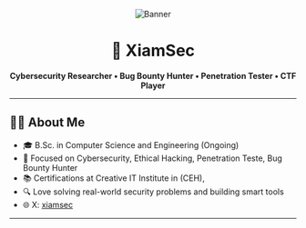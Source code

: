 <p align="center">
  <img src="https://raw.githubusercontent.com/xiamsec/xiamsec/main/assets/banner.gif" alt="Banner" />
</p>

<h1 align="center">👾 XiamSec</h1>
<p align="center">
  <b>Cybersecurity Researcher • Bug Bounty Hunter • Penetration Tester  • CTF Player</b><br>
</p>

---

## 👨‍💻 About Me
- 🎓 B.Sc. in Computer Science and Engineering (Ongoing)
- 🎯 Focused on Cybersecurity, Ethical Hacking, Penetration Teste, Bug Bounty Hunter
- 📚 Certifications at Creative IT Institute in (CEH),
- 🔍 Love solving real-world security problems and building smart tools
- 🌐 X: [xiamsec](https://x.com/xiamsec)

---
